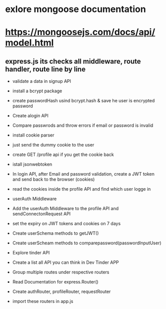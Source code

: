 # exlore mongoose documentation

# https://mongoosejs.com/docs/api/model.html

## express.js its checks all middleware, route handler, route line by line

- validate a data in signup API
- install a bcrypt package
- create passwordHash usind bcrypt.hash & save he user is encrypted password
- Create alogin API
- Compare passwrods and throw errors if email or password is invalid

- install cookie parser
- just send the dummy cookie to the user
- create GET /profile api if you get the cookie back
- istall jsonwebtoken
- In login API, after Email and password validation, create a JWT token and send back to the browser (cookies)  
- read the cookies inside the profile API and find which user logge in
- userAuth Middleware
- Add the userAuth Middleware to the profile API and sendConnectonRequest API
- set the expiry on JWT tokens and cookies on 7 days
- Create userSchema methods to getJWT()
- Create userScheam methods to comparepassword(passwordInputUser)

- Explore tinder API
- Create a list all API you can think in Dev Tinder APP
- Group multiple routes under respective routers
- Read Documentation for express.Router()
- Create authRouter, profileRouter, requestRouter
- import these routers in app.js
